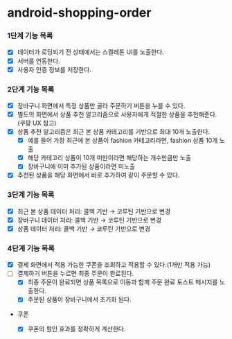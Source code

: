 # android-shopping-order

### 1단계 기능 목록

- [x] 데이터가 로딩되기 전 상태에서는 스켈레톤 UI를 노출한다.
- [x] 서버를 연동한다.
- [x] 사용자 인증 정보를 저장한다.

### 2단계 기능 목록

- [x] 장바구니 화면에서 특정 상품만 골라 주문하기 버튼을 누를 수 있다.
- [x] 별도의 화면에서 상품 추천 알고리즘으로 사용자에게 적절한 상품을 추천해준다. (쿠팡 UX 참고)
- [x] 상품 추천 알고리즘은 최근 본 상품 카테고리를 기반으로 최대 10개 노출한다.
    - [x] 예를 들어 가장 최근에 본 상품이 fashion 카테고리라면, fashion 상품 10개 노출
    - [x] 해당 카테고리 상품이 10개 미만이라면 해당하는 개수만큼만 노출
    - [x] 장바구니에 이미 추가된 상품이라면 미노출
- [x] 추천된 상품을 해당 화면에서 바로 추가하여 같이 주문할 수 있다.

### 3단계 기능 목록

- [x] 최근 본 상품 데이터 처리: 콜백 기반 → 코루틴 기반으로 변경
- [x] 장바구니 데이터 처리: 콜백 기반 → 코루틴 기반으로 변경
- [x] 상품 데이터 처리: 콜백 기반 → 코루틴 기반으로 변경

### 4단계 기능 목록

- [x] 결제 화면에서 적용 가능한 쿠폰을 조회하고 적용할 수 있다.(1개만 적용 가능)
- [ ] 결제하기 버튼을 누르면 최종 주문이 완료된다.
    - [x] 최종 주문이 완료되면 상품 목록으로 이동과 함께 주문 완료 토스트 메시지를 노출한다.
    - [x] 주문된 상품이 장바구니에서 초기화 된다.
- 쿠폰
    - [x] 쿠폰의 할인 효과를 정확하게 계산한다.
    